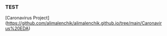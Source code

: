 ### TEST
[Caronavirus Project] (https://github.com/alimalenchik/alimalenchik.github.io/tree/main/Caronavirus%20EDA)
